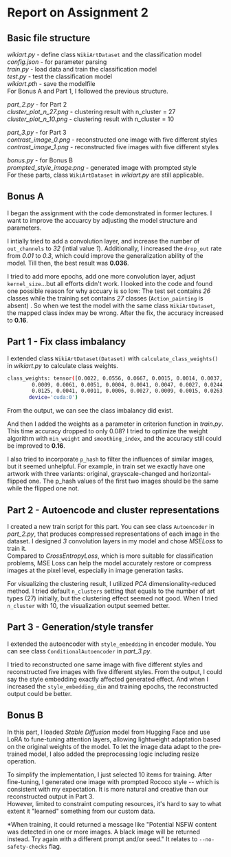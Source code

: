 # Report on Assignment 2
## Basic file structure
*wikiart.py* - define class `WikiArtDataset` and the classification model   
*config.json* - for parameter parsing  
*train.py* - load data and train the classification model   
*test.py* - test the classification model   
*wikiart.pth* - save the modelfile    
For Bonus A and Part 1, I followed the previous structure.

*part_2.py* - for Part 2    
*cluster_plot_n_27.png* - clustering result with n_cluster = 27   
*cluster_plot_n_10.png* - clustering result with n_cluster = 10  

*part_3.py* - for Part 3  
*contrast_image_0.png* - reconstructed one image with five different styles  
*contrast_image_1.png* - reconstructed five images with five different styles

*bonus.py* - for Bonus B  
*prompted_style_image.png* - generated image with prompted style  
For these parts, class `WikiArtDataset` in *wikiart.py* are still applicable.

## Bonus A
I began the assignment with the code demonstrated in former lectures. I want to improve the accuarcy by adjusting the model structure and parameters.

I intially tried to add a convolution layer, and increase the number of `out_channels` to *32* (intial value *1*). Additionally, I increased the `drop_out` rate from *0.01* to *0.3*, which could improve the generalization ability of the model. Till then, the best result was **0.036**.

I tried to add more epochs, add one more convolution layer, adjust `kernel_size`...but all efforts didn't work. I looked into the code and found one possible reason for why accuary is so low: The test set contains *26* classes while the training set contains *27* classes (`Action_painting` is absent) . So when we test the model with the same class `WikiArtDataset`, the mapped class index may be wrong. After the fix, the accuracy increased to **0.16**.

## Part 1 - Fix class imbalancy
I extended class `WikiArtDataset(Dataset)` with `calculate_class_weights()` in *wikiart.py* to calculate class weights. 
```bash 
class_weights: tensor([0.0022, 0.0556, 0.0667, 0.0015, 0.0014, 0.0037, 0.0110, 0.0026, 0.0041,
        0.0009, 0.0061, 0.0051, 0.0004, 0.0041, 0.0047, 0.0027, 0.0244, 0.0024,
        0.0125, 0.0041, 0.0011, 0.0006, 0.0027, 0.0009, 0.0015, 0.0263, 0.0051],
       device='cuda:0')
```
From the output, we can see the class imbalancy did exist.

And then I added the weights as a parameter in criterion function in *train.py*. This time accuracy dropped to only 0.08? I tried to optimize the weight algorithm with `min_weight` and `smoothing_index`, and the accuracy still could be improved to **0.16**.

I also tried to incorporate `p_hash` to filter the influences of similar images, but it seemed unhelpful.
For example, in train set we exactly have one artwork with three variants: original, grayscale-changed and horizontal-flipped one. The p_hash values of the first two images should be the same while the flipped one not.


## Part 2 - Autoencode and cluster representations
I created a new train script for this part. You can see class `Autoencoder` in *part_2.py*, that produces compressed representations of each image in the dataset. I designed *3* convolution layers in my model and chose *MSELoss* to train it.  
Compared to *CrossEntropyLoss*, which is more suitable for classification problems, MSE Loss can help the model accurately restore or compress images at the pixel level, especially in image generation tasks.

For visualizing the clustering result, I utilized *PCA* dimensionality-reduced method. I tried default `n_clusters` setting that equals to the number of art types (27) initially, but the clustering effect seemed not good. When I tried `n_cluster` with 10, the visualization output seemed better. 


## Part 3 - Generation/style transfer
I extended the autoencoder with `style_embedding` in encoder module. You can see class `ConditionalAutoencoder` in *part_3.py*.

I tried to reconstructed one same image with five different styles and reconstructed five images with five different styles. From the output, I could say the style embedding exactly affected generated effect. And when I increased the `style_embedding_dim` and training epochs, the reconstructed output could be better.


## Bonus B
In this part, I loaded *Stable Diffusion* model from Hugging Face and use LoRA to fune-tuning attention layers, allowing lightweight adaptation based on the original weights of the model. To let the image data adapt to the pre-trained model, I also added the preprocessing logic including resize operation.  

To simplify the implementation, I just selected 10 items for training. After fine-tuning, I generated one image with prompted Rococo style -- which is consistent with my expectation. It is more natural and creative than our reconstructed output in Part 3.     
However, limited to constraint computing resources, it's hard to say to what extent it "learned" something from our custom data.  

*When training, it could returned a message like "Potential NSFW content was detected in one or more images. A black image will be returned instead. Try again with a different prompt and/or seed." It relates to `--no-safety-checks` flag.
